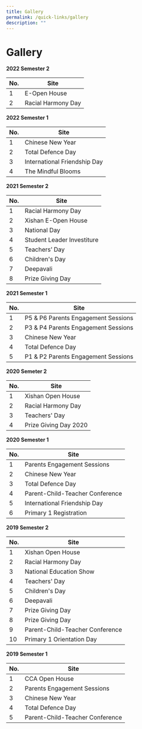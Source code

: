 ```yaml
---
title: Gallery
permalink: /quick-links/gallery
description: ""
---
```

# **Gallery**

**2022 Semester 2**

| No. 	| Site 	|
|---	|---	|
| 1 	| E-Open House 	|
| 2 	| Racial Harmony Day 	|

**2022 Semester 1**

| No. 	| Site 	|
|---	|---	|
| 1 	| Chinese New Year 	|
| 2 	| Total Defence Day 	|
| 3 	| International Friendship Day 	|
| 4 	| The Mindful Blooms 	|

**2021 Semester 2**

| No. 	| Site 	|
|---	|---	|
| 1 	| Racial Harmony Day 	|
| 2 	| Xishan E-Open House 	|
| 3 	| National Day 	|
| 4 	| Student Leader Investiture 	|
| 5 	| Teachers’ Day 	|
| 6 	| Children's Day 	|
| 7 	| Deepavali 	|
| 8 	| Prize Giving Day 	|

**2021 Semester 1**

| No. 	| Site 	|
|---	|---	|
| 1 	| P5 & P6 Parents Engagement Sessions 	|
| 2 	| P3 & P4 Parents Engagement Sessions 	|
| 3 	| Chinese New Year 	|
| 4 	| Total Defence Day 	|
| 5 	| P1 & P2 Parents Engagement Sessions 	|

**2020 Semeter 2**

| No. 	| Site 	|
|---	|---	|
| 1 	| Xishan Open House 	|
| 2 	| Racial Harmony Day 	|
| 3 	| Teachers' Day 	|
| 4 	| Prize Giving Day 2020 	|

**2020 Semester 1**

| No. 	| Site 	|
|---	|---	|
| 1 	| Parents Engagement Sessions 	|
| 2 	| Chinese New Year 	|
| 3 	| Total Defence Day 	|
| 4 	| Parent-Child-Teacher Conference 	|
| 5 	| International Friendship Day 	|
| 6 	| Primary 1 Registration 	|

**2019 Semester 2**

| No. 	| Site 	|
|---	|---	|
| 1 	| Xishan Open House 	|
| 2 	| Racial Harmony Day 	|
| 3 	| National Education Show 	|
| 4 	| Teachers' Day 	|
| 5 	| Children's Day 	|
| 6 	| Deepavali 	|
| 7 	| Prize Giving Day 	|
| 8 	| Prize Giving Day 	|
| 9 	| Parent-Child-Teacher Conference 	|
| 10 	| Primary 1 Orientation Day 	|

**2019 Semester 1**

| No. 	| Site 	|
|---	|---	|
| 1 	| CCA Open House 	|
| 2 	| Parents Engagement Sessions 	|
| 3 	| Chinese New Year 	|
| 4 	| Total Defence Day 	|
| 5 	| Parent-Child-Teacher Conference 	|